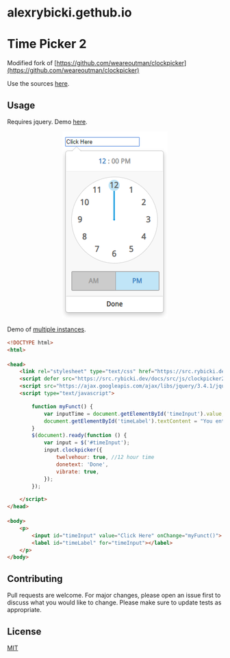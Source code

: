 # alexrybicki.gethub.io


# Time Picker 2
Modified fork of [https://github.com/weareoutman/clockpicker](https://github.com/weareoutman/clockpicker)

Use the sources [here](https://src.rybicki.dev/docs/src/index.html).

## Usage
Requires jquery.
Demo [here](https://src.rybicki.dev/docs/src/picker_example.html).
<p align="center">
  <img src="/docs/TimePicker2_Usage_Example.png"></p>
  
Demo of [multiple instances](https://src.rybicki.dev/docs/src/picker_example_difference.html).

```html
<!DOCTYPE html>
<html>

<head>
    <link rel="stylesheet" type="text/css" href="https://src.rybicki.dev/docs/src/css/clockpicker2.min.css">
    <script defer src="https://src.rybicki.dev/docs/src/js/clockpicker2.min.js"></script>
    <script src="https://ajax.googleapis.com/ajax/libs/jquery/3.4.1/jquery.min.js"></script>
    <script type="text/javascript">
```
```javascript
        function myFunct() {
            var inputTime = document.getElementById('timeInput').value;
            document.getElementById('timeLabel').textContent = "You entered " + inputTime + "."
        }
        $(document).ready(function () {
            var input = $('#timeInput');
            input.clockpicker({
                twelvehour: true, //12 hour time
                donetext: 'Done',
                vibrate: true,
            });
        });
```
```html        
    </script>
</head>

<body>
    <p>
        <input id="timeInput" value="Click Here" onChange="myFunct()">
        <label id="timeLabel" for="timeInput"></label>
    </p>
</body>
```
## Contributing
Pull requests are welcome. For major changes, please open an issue first to discuss what you would like to change.
Please make sure to update tests as appropriate.
## License
[MIT](https://choosealicense.com/licenses/mit/)

